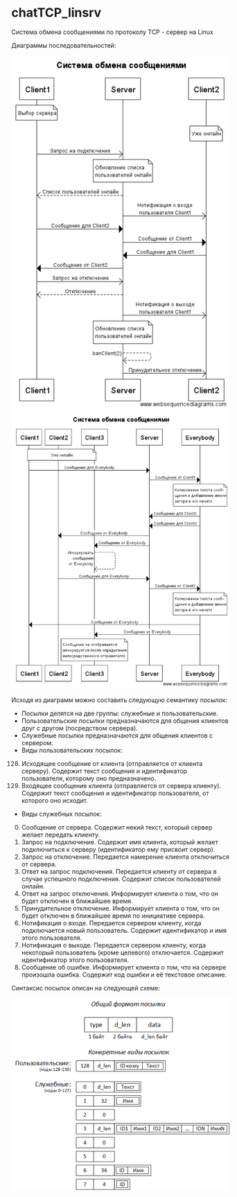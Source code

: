 # chatTCP_linsrv
Система обмена сообщениями по протоколу TCP - сервер на Linux

Диаграммы последовательностей:

![Обмен сообщениями между клиентами](./ChatSeqDiag.png)
![Обмен сообщениями с участием чат-бота для отправки всем](./ChatBotSeqDiag.png)

Исходя из диаграмм можно составить следующую семантику посылок:

- Посылки делятся на две группы: служебные и пользовательские.
- Пользовательские посылки предназначаются для общения клиентов друг с другом (посредством сервера).
- Служебные посылки предназначаются для общения клиентов с сервером.
- Виды пользовательских посылок:
 128. Исходящее сообщение от клиента (отправляется от клиента серверу). Содержит текст сообщения и идентификатор пользователя, которому оно предназначено.
 129. Входящее сообщение клиента (отправляется от сервера клиенту). Содержит текст сообщения и идентификатор пользователя, от которого оно исходит.
- Виды служебных посылок:
 0. Сообщение от сервера. Содержит некий текст, который сервер желает передать клиенту.
 1. Запрос на подключение. Содержит имя клиента, который желает подключиться к серверу (идентификатор ему присвоит сервер).
 2. Запрос на отключение. Передается намерение клиента отключиться от сервера.
 3. Ответ на запрос подключения. Передается клиенту от сервера в случае успешного подключения. Содержит список пользователей онлайн.
 4. Ответ на запрос отключения. Информирует клиента о том, что он будет отключен в ближайшее время.
 5. Принудительное отключение. Информирует клиента о том, что он будет отключен в ближайшее время по инициативе сервера.
 6. Нотификация о входе. Передается сервером клиенту, когда подключается новый пользователь. Содержит идентификатор и имя этого пользователя.
 7. Нотификация о выходе. Передается сервером клиенту, когда некоторый пользователь (кроме целевого) отключается. Содержит идентификатор этого пользователя.
 8. Сообщение об ошибке. Информирует клиента о том, что на сервере произошла ошибка. Содержит код ошибки и её текстовое описание.

Синтаксис посылок описан на следующей схеме:

![Синтаксис посылок](./PacketSyntax.png)
